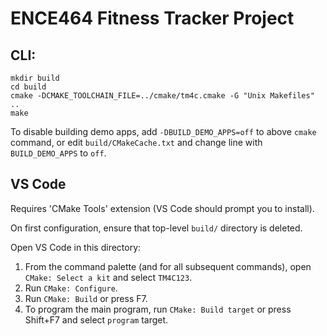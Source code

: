 # ENCE464 Fitness Tracker Project

## CLI:

```
mkdir build
cd build
cmake -DCMAKE_TOOLCHAIN_FILE=../cmake/tm4c.cmake -G "Unix Makefiles" ..
make
```

To disable building demo apps, add `-DBUILD_DEMO_APPS=off` to above `cmake`
command, or edit `build/CMakeCache.txt` and change line with `BUILD_DEMO_APPS`
to `off`.

## VS Code

Requires 'CMake Tools' extension (VS Code should prompt you to install).

On first configuration, ensure that top-level `build/` directory is deleted.

Open VS Code in this directory:

1. From the command palette (and for all subsequent commands), open
   `CMake: Select a kit` and select `TM4C123`.
2. Run `CMake: Configure`.
3. Run `CMake: Build` or press F7.
4. To program the main program, run `CMake: Build target` or press Shift+F7 and
   select `program` target.
